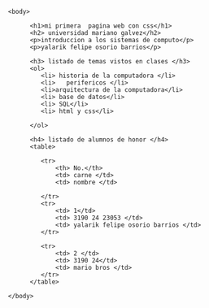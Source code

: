 <!DOCTYPE html>

<html>
       <head>
        <TItle>Página Web Con Estilo</TItle>
        <meta charset="utf-8">
        <link href="STYLE.CSS" rel="STYLESHEET" type="text/css">
       </head>

       <body>
        
             <h1>mi primera  pagina web con css</h1> 
             <h2> universidad mariano galvez</h2>
             <p>introduccion a los sistemas de computo</p>
             <p>yalarik felipe osorio barrios</p>

             <h3> listado de temas vistos en clases </h3>
             <ol>
                <li> historia de la computadora </li>
                <li>   perifericos </li>
                <li>arquitectura de la computadora</li>
                <li> base de datos</li>
                <li> SQL</li>
                <li> html y css</li>
             
             </ol>

             <h4> listado de alumnos de honor </h4>
             <table>
                
                <tr>
                    <th> No.</th>
                    <td> carne </td>
                    <td> nombre </td>

                </tr>
                <tr>
                    <td> 1</td>
                    <td> 3190 24 23053 </td>
                    <td> yalarik felipe osorio barrios </td>
                </tr>

                <tr>
                    <td> 2 </td>
                    <td> 3190 24</td>
                    <td> mario bros </td>
                </tr>
             </table>

       </body>
</html> 

